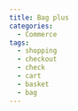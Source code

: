 ```yaml
---
title: Bag plus
categories:
  - Commerce
tags:
  - shopping
  - checkout
  - check
  - cart
  - basket
  - bag
---
```

